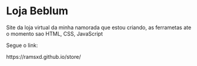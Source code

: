 # Loja Beblum
<p>Site da loja virtual da minha namorada que estou criando, as ferrametas ate o momento sao HTML, CSS, JavaScript</p>
<p>Segue o link:</p>
https://ramsxd.github.io/store/
